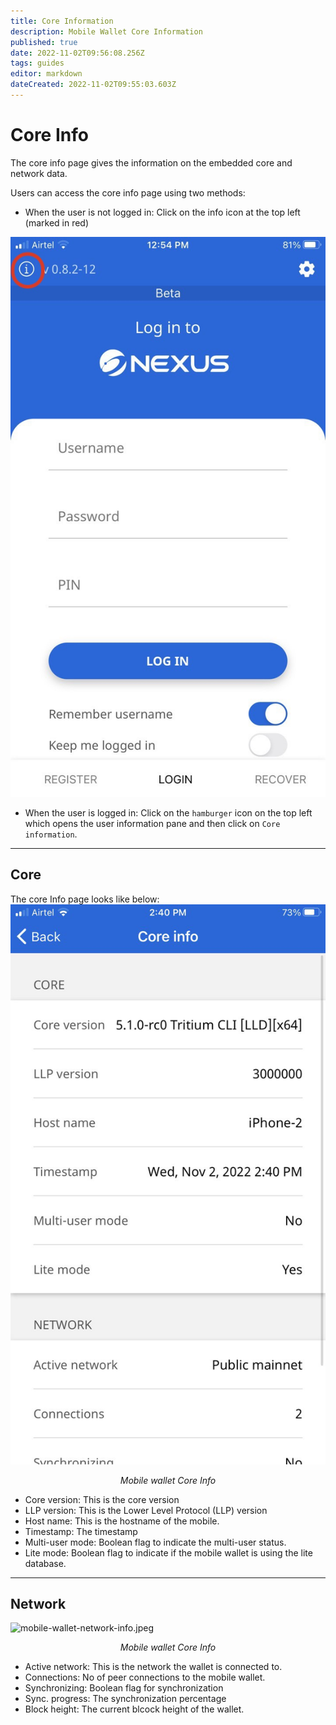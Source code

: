 ```yaml
---
title: Core Information
description: Mobile Wallet Core Information
published: true
date: 2022-11-02T09:56:08.256Z
tags: guides
editor: markdown
dateCreated: 2022-11-02T09:55:03.603Z
---
```


# Core Info
The core info page gives the information on the embedded core and network data.

Users can access the core info page using two methods:
- When the user is not logged in: Click on the info icon at the top left (marked in red)

![mobile-wallet-info-icon.jpg](/mobile-wallet-info-icon.jpg)
- When the user is logged in: Click on the `hamburger` icon on the top left which opens the user information pane and then click on `Core information`.


---


## Core
The core Info page looks like below:
![mobile-wallet-core-info.jpeg](/mobile-wallet-core-info.jpeg)<p align = center>*Mobile wallet Core Info*</p>


- Core version: This is the core version
- LLP version: This is the Lower Level Protocol (LLP) version
- Host name: This is the hostname of the mobile.
- Timestamp: The timestamp
- Multi-user mode: Boolean flag to indicate the multi-user status.
- Lite mode:  Boolean flag to indicate if the mobile wallet is using the lite database.


---

## Network
![mobile-wallet-network-info.jpeg](/mobile-wallet-network-info.jpeg)<p align = center>*Mobile wallet Core Info*</p>


- Active network: This is the network the wallet is connected to.
- Connections: No of peer connections to the mobile wallet.
- Synchronizing: Boolean flag for synchronization
- Sync. progress: The synchronization percentage
- Block height: The current blcock height of the wallet.
